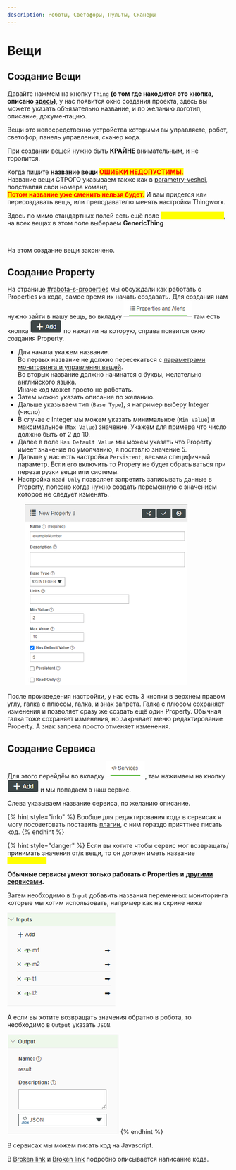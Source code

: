 ```yaml
---
description: Роботы, Светофоры, Пульты, Сканеры
---
```


# Вещи

## Создание Вещи

Давайте нажмем на кнопку `Thing` **(о том где находится это кнопка, описано** [**здесь**](sozdanie-obektov.md)**)**, у нас появится окно создания проекта, здесь вы можете указать объязательно название, и по желанию логотип, описание, документацию.

Вещи это непосредственно устройства которыми вы управляете, робот, светофор, панель управления, сканер кода.

При создании вещей нужно быть **КРАЙНЕ** внимательным, и не торопится.&#x20;

Когда пишите **название вещи** <mark style="color:red;">**ОШИБКИ НЕДОПУСТИМЫ.**</mark>\
Название вещи СТРОГО указываем также как в [parametry-veshei](../code/parametry-veshei/ "mention"), подставляя свои номера команд. \
<mark style="color:red;">**Потом название уже сменить нельзя будет.**</mark> И вам придется или пересоздавать вещь, или преподавателю менять настройки Thingworx.

Здесь по мимо стандартных полей есть ещё поле <mark style="color:yellow;">**Base Thing Template**</mark>, на всех вещах в этом поле выбераем **GenericThing**

<figure><img src="broken-reference" alt=""><figcaption></figcaption></figure>

На этом создание вещи закончено.

## Создание Property

На странице [#rabota-s-properties](../code/property-i-parametry.md#rabota-s-properties "mention") мы обсуждали как работать с Properties из кода, самое время их начать создавать. Для создания нам нужно зайти в нашу вещь, во вкладку ![](<../.gitbook/assets/image (17).png>) там есть кнопка ![](<../.gitbook/assets/image (18).png>) по нажатии на которую, справа появится окно создания Property.

* Для начала укажем название. \
  Во первых название не должно пересекаться с [параметрами мониторинга и управления вещей](../code/parametry-veshei/). \
  Во вторых название должно начинатся с буквы, желательно английского языка.\
  Иначе код может просто не работать.
* Затем можно указать описание по желанию.
* Дальше указываем тип (`Base Type`), я например выберу Integer (число)
* В случае с Integer мы можем указать минимальное (`Min Value`) и максимальное (`Max Value`) значение. Укажем для примера что число должно быть от 2 до 10.
* Далее в поле `Has Default Value` мы можем указать что Property имеет значение по умолчанию, я поставлю значение 5.
* Дальше у нас есть настройка `Persistent`, весьма специфичный параметр. Если его включить то Propery не будет сбрасываться при перезагрузки вещи или системы.
* Настройка `Read Only` позволяет запретить записывать данные в Property, полезно когда нужно создать переменную с значением которое не следует изменять.

<figure><img src="../.gitbook/assets/image (19).png" alt="" width="369"><figcaption></figcaption></figure>

После произведения настройки, у нас есть 3 кнопки в верхнем правом углу, галка с плюсом, галка, и знак запрета. Галка с плюсом сохраняет изменения и позволяет сразу же создать ещё один Property. Обычная галка тоже сохраняет изменения, но закрывает меню редактирование Property. А знак запрета просто отменяет изменения.

## Создание Сервиса

Для этого перейдём во вкладку ![](<../.gitbook/assets/image (21).png>), там нажимаем на кнопку ![](<../.gitbook/assets/image (22).png>) и мы попадаем в наш сервис.

Слева указываем название сервиса, по желанию описание.

{% hint style="info" %}
Вообще для редактирования кода в сервисах я могу посоветовать поставить [плагин](https://github.com/ptc-iot-sharing/MonacoEditorTWX), с ним гораздо прияттнее писать код.
{% endhint %}

{% hint style="danger" %}
Если вы хотите чтобы сервис мог возвращать/принимать значения от/к вещи, то он должен иметь название <mark style="color:yellow;">**InOutService**</mark>

**Обычные сервисы умеют только работать с Properties и** [**другими сервисами**](../code/utility.md#obrashenie-veshei-k-drugim-vesham)**.**

Затем необходимо в `Input` добавить названия переменных мониторинга которые мы хотим использовать, например как на скрине ниже

![](<../.gitbook/assets/image (24).png>)

А если вы хотите возвращать значения обратно в робота, то необходимо в `Output` указать `JSON`.

![](<../.gitbook/assets/image (25).png>)
{% endhint %}

В сервисах мы можем писать код на Javascript.

В [Broken link](broken-reference "mention") и [Broken link](broken-reference "mention") подробно описывается написание кода.
